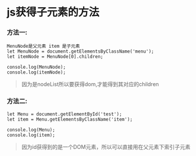 # js获得子元素的方法

### 方法一:
 
    MenuNode是父元素 item 是子元素
    let MenuNode = document.getElementsByClassName('menu');
    let itemNode = MenuNode[0].children;

    console.log(MenuNode);
    console.log(itemNode);

> 因为是nodeList所以要获得dom,才能得到其对应的children

### 方法二: 
    let Menu = document.getElementById('test');
    let item = Menu.getElementsByClassName('item');

    console.log(Menu);
    console.log(item);


 >因为id获得到的是一个DOM元素，所以可以直接用在父元素下索引子元素